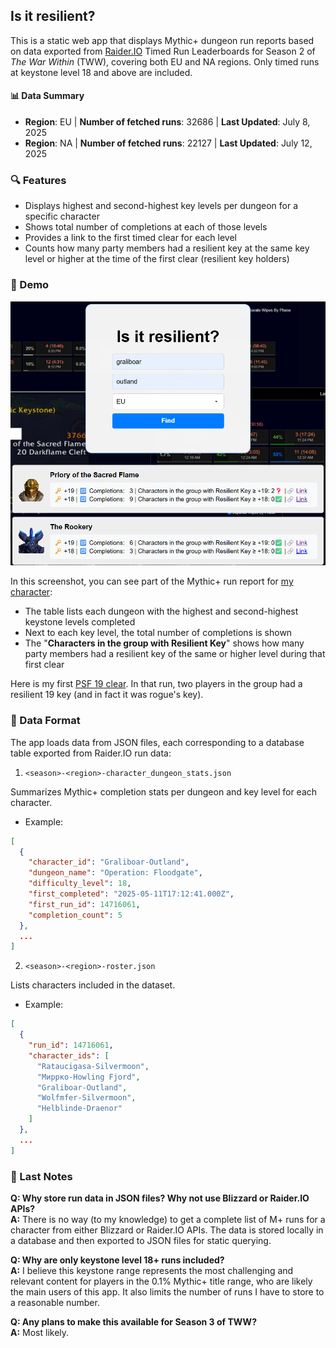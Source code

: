 ## **Is it resilient?**

This is a static web app that displays Mythic+ dungeon run reports based on data exported from [Raider.IO](https://raider.io) Timed Run Leaderboards for Season 2 of *The War Within* (TWW), covering both EU and NA regions. Only timed runs at keystone level 18 and above are included.

#### 📊 Data Summary
 - **Region**: EU | **Number of fetched runs**: 32686 | **Last Updated**: July 8, 2025
 - **Region**: NA | **Number of fetched runs**: 22127 | **Last Updated**: July 12, 2025

### 🔍 Features
 - Displays highest and second-highest key levels per dungeon for a specific character
 - Shows total number of completions at each of those levels
 - Provides a link to the first timed clear for each level
 - Counts how many party members had a resilient key at the same key level or higher at the time of the first clear (resilient key holders)

### 📸 Demo

<img src="demo.png" alt="Demo screenshot" width="600" />

In this screenshot, you can see part of the Mythic+ run report for [my character](https://raider.io/characters/eu/outland/Graliboar):
 - The table lists each dungeon with the highest and second-highest keystone levels completed
 - Next to each key level, the total number of completions is shown
 - The "**Characters in the group with Resilient Key**" shows how many party members had a resilient key of the same or higher level during that first clear

Here is my first [PSF 19 clear](https://raider.io/mythic-plus-runs/season-tww-2/18343656). In that run, two players in the group had a resilient 19 key (and in fact it was rogue's key).

### 📂 Data Format

The app loads data from JSON files, each corresponding to a database table exported from Raider.IO run data:
1. `<season>-<region>-character_dungeon_stats.json`

Summarizes Mythic+ completion stats per dungeon and key level for each character.
 - Example:
```json
[
  {
    "character_id": "Graliboar-Outland",
    "dungeon_name": "Operation: Floodgate",
    "difficulty_level": 18,
    "first_completed": "2025-05-11T17:12:41.000Z",
    "first_run_id": 14716061,
    "completion_count": 5
  },
  ...
]
```
2. `<season>-<region>-roster.json`
   
Lists characters included in the dataset.
 - Example:
```json
[
  {
    "run_id": 14716061,
    "character_ids": [
      "Rataucigasa-Silvermoon",
      "Миррко-Howling Fjord",
      "Graliboar-Outland",
      "Wolfmfer-Silvermoon",
      "Helblinde-Draenor"
    ]
  },
  ...
]
```

### 📝 Last Notes

**Q: Why store run data in JSON files? Why not use Blizzard or Raider.IO APIs?<br>**
**A:** There is no way (to my knowledge) to get a complete list of M+ runs for a character from either Blizzard or Raider.IO APIs. The data is stored locally in a database and then exported to JSON files for static querying.

**Q: Why are only keystone level 18+ runs included?<br>**
**A:** I believe this keystone range represents the most challenging and relevant content for players in the 0.1% Mythic+ title range, who are likely the main users of this app. It also limits the number of runs I have to store to a reasonable number.

**Q: Any plans to make this available for Season 3 of TWW?<br>**
**A:** Most likely.
